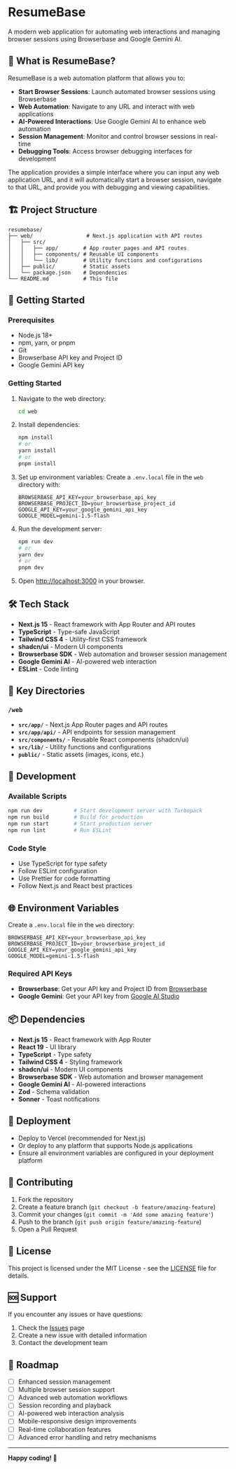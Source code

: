# ResumeBase

A modern web application for automating web interactions and managing browser sessions using Browserbase and Google Gemini AI.

## 🎯 What is ResumeBase?

ResumeBase is a web automation platform that allows you to:

- **Start Browser Sessions**: Launch automated browser sessions using Browserbase
- **Web Automation**: Navigate to any URL and interact with web applications
- **AI-Powered Interactions**: Use Google Gemini AI to enhance web automation
- **Session Management**: Monitor and control browser sessions in real-time
- **Debugging Tools**: Access browser debugging interfaces for development

The application provides a simple interface where you can input any web application URL, and it will automatically start a browser session, navigate to that URL, and provide you with debugging and viewing capabilities.

## 🏗️ Project Structure

```
resumebase/
├── web/                 # Next.js application with API routes
│   ├── src/
│   │   ├── app/        # App router pages and API routes
│   │   ├── components/ # Reusable UI components
│   │   └── lib/        # Utility functions and configurations
│   ├── public/         # Static assets
│   └── package.json    # Dependencies
└── README.md           # This file
```

## 🚀 Getting Started

### Prerequisites

- Node.js 18+ 
- npm, yarn, or pnpm
- Git
- Browserbase API key and Project ID
- Google Gemini API key

### Getting Started

1. Navigate to the web directory:
   ```bash
   cd web
   ```

2. Install dependencies:
   ```bash
   npm install
   # or
   yarn install
   # or
   pnpm install
   ```

3. Set up environment variables:
   Create a `.env.local` file in the `web` directory with:
   ```env
   BROWSERBASE_API_KEY=your_browserbase_api_key
   BROWSERBASE_PROJECT_ID=your_browserbase_project_id
   GOOGLE_API_KEY=your_google_gemini_api_key
   GOOGLE_MODEL=gemini-1.5-flash
   ```

4. Run the development server:
   ```bash
   npm run dev
   # or
   yarn dev
   # or
   pnpm dev
   ```

5. Open [http://localhost:3000](http://localhost:3000) in your browser.

## 🛠️ Tech Stack

- **Next.js 15** - React framework with App Router and API routes
- **TypeScript** - Type-safe JavaScript
- **Tailwind CSS 4** - Utility-first CSS framework
- **shadcn/ui** - Modern UI components
- **Browserbase SDK** - Web automation and browser session management
- **Google Gemini AI** - AI-powered web interaction
- **ESLint** - Code linting

## 📁 Key Directories

### `/web`
- **`src/app/`** - Next.js App Router pages and API routes
- **`src/app/api/`** - API endpoints for session management
- **`src/components/`** - Reusable React components (shadcn/ui)
- **`src/lib/`** - Utility functions and configurations
- **`public/`** - Static assets (images, icons, etc.)

## 🔧 Development

### Available Scripts

```bash
npm run dev          # Start development server with Turbopack
npm run build        # Build for production
npm run start        # Start production server
npm run lint         # Run ESLint
```

### Code Style

- Use TypeScript for type safety
- Follow ESLint configuration
- Use Prettier for code formatting
- Follow Next.js and React best practices

## 🌐 Environment Variables

Create a `.env.local` file in the `web` directory:

```env
BROWSERBASE_API_KEY=your_browserbase_api_key
BROWSERBASE_PROJECT_ID=your_browserbase_project_id
GOOGLE_API_KEY=your_google_gemini_api_key
GOOGLE_MODEL=gemini-1.5-flash
```

### Required API Keys

- **Browserbase**: Get your API key and Project ID from [Browserbase](https://browserbase.com/)
- **Google Gemini**: Get your API key from [Google AI Studio](https://aistudio.google.com/)

## 📦 Dependencies

- **Next.js 15** - React framework with App Router
- **React 19** - UI library
- **TypeScript** - Type safety
- **Tailwind CSS 4** - Styling framework
- **shadcn/ui** - Modern UI components
- **Browserbase SDK** - Web automation and browser management
- **Google Gemini AI** - AI-powered interactions
- **Zod** - Schema validation
- **Sonner** - Toast notifications

## 🚀 Deployment

- Deploy to Vercel (recommended for Next.js)
- Or deploy to any platform that supports Node.js applications
- Ensure all environment variables are configured in your deployment platform

## 🤝 Contributing

1. Fork the repository
2. Create a feature branch (`git checkout -b feature/amazing-feature`)
3. Commit your changes (`git commit -m 'Add some amazing feature'`)
4. Push to the branch (`git push origin feature/amazing-feature`)
5. Open a Pull Request

## 📝 License

This project is licensed under the MIT License - see the [LICENSE](LICENSE) file for details.

## 🆘 Support

If you encounter any issues or have questions:

1. Check the [Issues](https://github.com/yourusername/resumebase/issues) page
2. Create a new issue with detailed information
3. Contact the development team

## 🔮 Roadmap

- [ ] Enhanced session management
- [ ] Multiple browser session support
- [ ] Advanced web automation workflows
- [ ] Session recording and playback
- [ ] AI-powered web interaction analysis
- [ ] Mobile-responsive design improvements
- [ ] Real-time collaboration features
- [ ] Advanced error handling and retry mechanisms

---

**Happy coding! 🎉**
